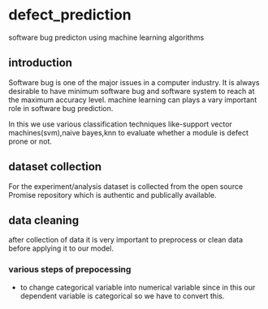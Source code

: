 # defect_prediction
software bug predicton using machine learning algorithms

## introduction
 Software bug is one of the major issues in a computer industry. It is always desirable to have minimum software bug and software system to reach at the maximum accuracy level. machine learning can plays a vary important role in software bug prediction.
 
 In this we use various classification techniques like-support vector machines(svm),naive bayes,knn to evaluate whether a module is 
 defect prone or not.
 
 ## dataset collection
 
 For the experiment/analysis dataset is collected from the open source Promise repository which is authentic and publically available.
 
 ## data cleaning
 after collection of data it is very important to preprocess or clean data before applying it to our model.
 ### various steps of prepocessing
 * to change categorical variable into numerical variable since in this our dependent variable is categorical so we have to convert this.
 
 
 
 
